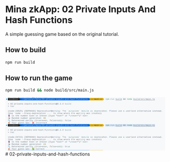 # Mina zkApp: 02 Private Inputs And Hash Functions

A simple guessing game based on the original tutorial.

## How to build

```sh
npm run build
```

## How to run the game

```sh
npm run build && node build/src/main.js
```

![alt text](image.png)# 02-private-inputs-and-hash-functions
